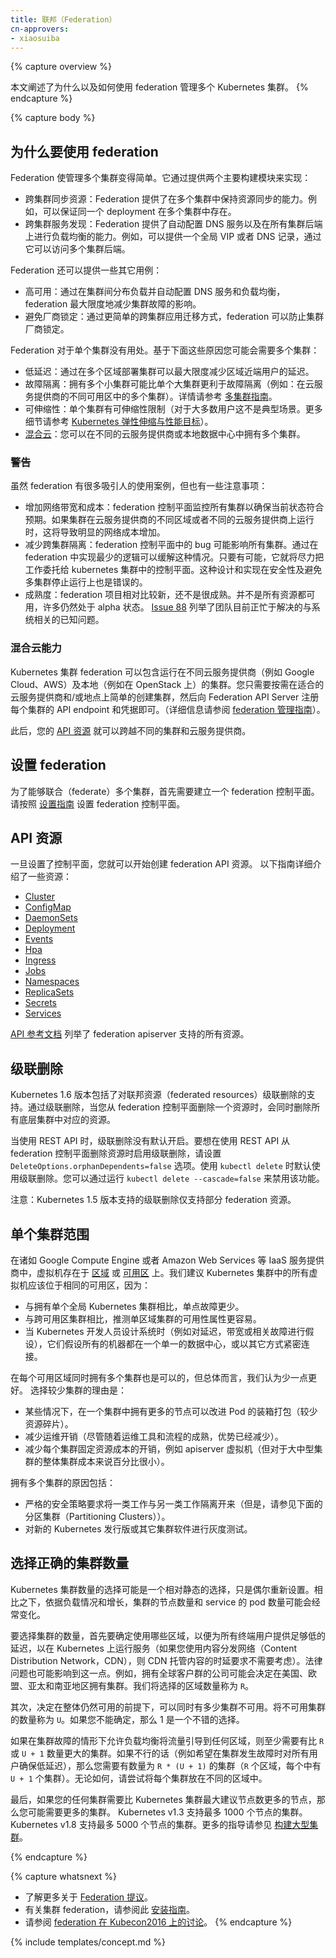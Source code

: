 ```yaml
---
title: 联邦（Federation）
cn-approvers:
- xiaosuiba
---
```



{% capture overview %}

本文阐述了为什么以及如何使用 federation 管理多个 Kubernetes 集群。
{% endcapture %}

{% capture body %}

## 为什么要使用 federation



Federation 使管理多个集群变得简单。它通过提供两个主要构建模块来实现：

  * 跨集群同步资源：Federation 提供了在多个集群中保持资源同步的能力。例如，可以保证同一个 deployment 在多个集群中存在。
  * 跨集群服务发现：Federation 提供了自动配置 DNS 服务以及在所有集群后端上进行负载均衡的能力。例如，可以提供一个全局 VIP 或者 DNS 记录，通过它可以访问多个集群后端。



Federation 还可以提供一些其它用例：

* 高可用：通过在集群间分布负载并自动配置 DNS 服务和负载均衡，federation 最大限度地减少集群故障的影响。
* 避免厂商锁定：通过更简单的跨集群应用迁移方式，federation 可以防止集群厂商锁定。



Federation 对于单个集群没有用处。基于下面这些原因您可能会需要多个集群：

* 低延迟：通过在多个区域部署集群可以最大限度减少区域近端用户的延迟。
* 故障隔离：拥有多个小集群可能比单个大集群更利于故障隔离（例如：在云服务提供商的不同可用区中的多个集群）。详情请参考 [多集群指南](/docs/concepts/cluster-administration/federation/)。
* 可伸缩性：单个集群有可伸缩性限制（对于大多数用户这不是典型场景。更多细节请参考 [Kubernetes 弹性伸缩与性能目标](https://git.k8s.io/community/sig-scalability/goals.md)）。
* [混合云](#混合云能力)：您可以在不同的云服务提供商或本地数据中心中拥有多个集群。


### 警告



虽然 federation 有很多吸引人的使用案例，但也有一些注意事项：

* 增加网络带宽和成本：federation 控制平面监控所有集群以确保当前状态符合预期。如果集群在云服务提供商的不同区域或者不同的云服务提供商上运行时，这将导致明显的网络成本增加。
* 减少跨集群隔离：federation 控制平面中的 bug 可能影响所有集群。通过在 federation 中实现最少的逻辑可以缓解这种情况。只要有可能，它就将尽力把工作委托给 kubernetes 集群中的控制平面。这种设计和实现在安全性及避免多集群停止运行上也是错误的。
* 成熟度：federation 项目相对比较新，还不是很成熟。并不是所有资源都可用，许多仍然处于 alpha 状态。 [Issue 88](https://github.com/kubernetes/kubernetes/issues/88) 列举了团队目前正忙于解决的与系统相关的已知问题。


### 混合云能力


Kubernetes 集群 federation 可以包含运行在不同云服务提供商（例如 Google Cloud、AWS）及本地（例如在 OpenStack 上）的集群。您只需要按需在适合的云服务提供商和/或地点上简单的创建集群，然后向 Federation API Server 注册每个集群的 API endpoint 和凭据即可。（详细信息请参阅 [federation 管理指南](/docs/admin/federation/)）。


此后，您的 [API 资源](#API-资源) 就可以跨越不同的集群和云服务提供商。


## 设置 federation


为了能够联合（federate）多个集群，首先需要建立一个 federation 控制平面。请按照 [设置指南](/docs/tutorials/federation/set-up-cluster-federation-kubefed/) 设置 federation 控制平面。 


## API 资源


一旦设置了控制平面，您就可以开始创建 federation API 资源。
以下指南详细介绍了一些资源：

* [Cluster](/docs/tasks/administer-federation/cluster/)
* [ConfigMap](/docs/tasks/administer-federation/configmap/)
* [DaemonSets](/docs/tasks/administer-federation/daemonset/)
* [Deployment](/docs/tasks/administer-federation/deployment/)
* [Events](/docs/tasks/administer-federation/events/)
* [Hpa](/docs/tasks/administer-federation/hpa/)
* [Ingress](/docs/tasks/administer-federation/ingress/)
* [Jobs](/docs/tasks/administer-federation/job/)
* [Namespaces](/docs/tasks/administer-federation/namespaces/)
* [ReplicaSets](/docs/tasks/administer-federation/replicaset/)
* [Secrets](/docs/tasks/administer-federation/secret/)
* [Services](/docs/concepts/cluster-administration/federation-service-discovery/)


[API 参考文档](/docs/reference/federation/) 列举了 federation apiserver 支持的所有资源。


## 级联删除


Kubernetes 1.6 版本包括了对联邦资源（federated resources）级联删除的支持。通过级联删除，当您从 federation 控制平面删除一个资源时，会同时删除所有底层集群中对应的资源。


当使用 REST API 时，级联删除没有默认开启。要想在使用 REST API 从 federation 控制平面删除资源时启用级联删除，请设置 `DeleteOptions.orphanDependents=false` 选项。使用 `kubectl delete` 时默认使用级联删除。您可以通过运行 `kubectl delete --cascade=false` 来禁用该功能。


注意：Kubernetes 1.5 版本支持的级联删除仅支持部分 federation 资源。


## 单个集群范围



在诸如 Google Compute Engine 或者 Amazon Web Services 等 IaaS 服务提供商中，虚拟机存在于 [区域](https://cloud.google.com/compute/docs/zones) 或 [可用区](http://docs.aws.amazon.com/AWSEC2/latest/UserGuide/using-regions-availability-zones.html) 上。我们建议 Kubernetes 集群中的所有虚拟机应该位于相同的可用区，因为：

  - 与拥有单个全局 Kubernetes 集群相比，单点故障更少。
  - 与跨可用区集群相比，推测单区域集群的可用性属性更容易。
  - 当 Kubernetes 开发人员设计系统时（例如对延迟，带宽或相关故障进行假设），它们假设所有的机器都在一个单一的数据中心，或以其它方式紧密连接。



在每个可用区域同时拥有多个集群也是可以的，但总体而言，我们认为少一点更好。
选择较少集群的理由是：

  - 某些情况下，在一个集群中拥有更多的节点可以改进 Pod 的装箱打包（较少资源碎片）。
  - 减少运维开销（尽管随着运维工具和流程的成熟，优势已经减少）。
  - 减少每个集群固定资源成本的开销，例如 apiserver 虚拟机（但对于大中型集群的整体集群成本来说百分比很小）。



拥有多个集群的原因包括：

  - 严格的安全策略要求将一类工作与另一类工作隔离开来（但是，请参见下面的分区集群（Partitioning Clusters））。
  - 对新的 Kubernetes 发行版或其它集群软件进行灰度测试。


## 选择正确的集群数量


Kubernetes 集群数量的选择可能是一个相对静态的选择，只是偶尔重新设置。相比之下，依据负载情况和增长，集群的节点数量和 service 的 pod 数量可能会经常变化。


要选择集群的数量，首先要确定使用哪些区域，以便为所有终端用户提供足够低的延迟，以在 Kubernetes 上运行服务（如果您使用内容分发网络（Content Distribution Network，CDN），则 CDN 托管内容的时延要求不需要考虑）。法律问题也可能影响到这一点。例如，拥有全球客户群的公司可能会决定在美国、欧盟、亚太和南亚地区拥有集群。我们将选择的区域数量称为 `R`。


其次，决定在整体仍然可用的前提下，可以同时有多少集群不可用。将不可用集群的数量称为 `U`。如果您不能确定，那么 1 是一个不错的选择。


如果在集群故障的情形下允许负载均衡将流量引导到任何区域，则至少需要有比 `R` 或 `U + 1` 数量更大的集群。如果不行的话（例如希望在集群发生故障时对所有用户确保低延迟），那么您需要有数量为 `R * (U + 1)` 的集群（`R` 个区域，每个中有 `U + 1` 个集群）。无论如何，请尝试将每个集群放在不同的区域中。


最后，如果您的任何集群需要比 Kubernetes 集群最大建议节点数更多的节点，那么您可能需要更多的集群。 Kubernetes v1.3 支持最多 1000 个节点的集群。 Kubernetes v1.8 支持最多 5000 个节点的集群。更多的指导请参见 [构建大型集群](/docs/admin/cluster-large/)。

{% endcapture %}

{% capture whatsnext %}

* 了解更多关于 [Federation 提议](https://github.com/kubernetes/community/blob/{{page.githubbranch}}/contributors/design-proposals/multicluster/federation.md)。
* 有关集群 federation，请参阅此 [安装指南](/docs/tutorials/federation/set-up-cluster-federation-kubefed/)。
* 请参阅 [federation 在 Kubecon2016 上的讨论](https://www.youtube.com/watch?v=pq9lbkmxpS8)。
{% endcapture %}

{% include templates/concept.md %}

